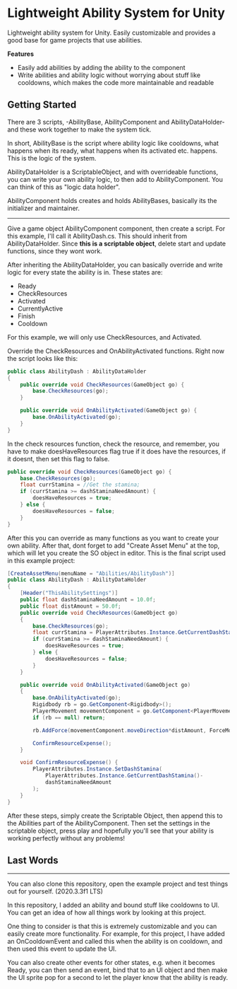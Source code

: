 # Lightweight Ability System for Unity

Lightweight ability system for Unity. Easily customizable and provides a good base for game projects that use abilities.

**Features**
 
 - Easily add abilities by adding the ability to the component
 - Write abilities and ability logic without worrying about stuff like cooldowns, which makes the code more maintainable and readable
  
## Getting Started

There are 3 scripts, -AbilityBase, AbilityComponent and  AbilityDataHolder- and these work together to make the system tick.

In short, AbilityBase is the script where ability logic like cooldowns, what happens when its ready, what happens when its activated etc. happens. This is the logic of the system.

AbilityDataHolder is a ScriptableObject, and with overrideable functions, you can write your own ability logic, to then add to AbilityComponent. You can think of this as "logic data holder".

AbilityComponent holds creates and holds AbilityBases, basically its the initializer and maintainer.

-----
Give a game object AbilityComponent component, then create a script. For this example, I'll call it AbilityDash.cs. This should inherit from AbilityDataHolder. Since **this is a scriptable object**, delete start and update functions, since they wont work.

After inheriting the AbilityDataHolder, you can basically override and write logic for every state the ability is in. These states are: 

 - Ready
 - CheckResources
 - Activated
 - CurrentlyActive
 - Finish
 - Cooldown

For this example, we will only use CheckResources, and Activated.

Override the CheckResources and OnAbilityActivated functions. Right now the script looks like this:


```c#
public class AbilityDash : AbilityDataHolder
{
    public override void CheckResources(GameObject go) {
        base.CheckResources(go);
    }

    public override void OnAbilityActivated(GameObject go) {
        base.OnAbilityActivated(go);
    }
}
```

In the check resources function, check the resource, and remember, you have to make doesHaveResources flag true if it does have the resources, if it doesnt, then set this flag to false.

```c#
public override void CheckResources(GameObject go) {
    base.CheckResources(go);
    float currStamina = //Get the stamina;
    if (currStamina >= dashStaminaNeedAmount) {
        doesHaveResources = true;
    } else {
        doesHaveResources = false;
    }
}
```

After this you can override as many functions as you want to create your own ability. After that, dont forget to add "Create Asset Menu" at the top, which will let you create the SO object in editor. This is the final script used in this example project:


```c#
[CreateAssetMenu(menuName = "Abilities/AbilityDash")]
public class AbilityDash : AbilityDataHolder
{
    [Header("ThisAbilitySettings")]
    public float dashStaminaNeedAmount = 10.0f; 
    public float distAmount = 50.0f; 
    public override void CheckResources(GameObject go)
    {
        base.CheckResources(go);
        float currStamina = PlayerAttributes.Instance.GetCurrentDashStamina();
        if (currStamina >= dashStaminaNeedAmount) {
            doesHaveResources = true;
        } else {
            doesHaveResources = false;
        }
    }

    public override void OnAbilityActivated(GameObject go)
    {
        base.OnAbilityActivated(go);
        Rigidbody rb = go.GetComponent<Rigidbody>();
        PlayerMovement movementComponent = go.GetComponent<PlayerMovement>();
        if (rb == null) return;

        rb.AddForce(movementComponent.moveDirection*distAmount, ForceMode.Impulse);

        ConfirmResourceExpense();
    }

    void ConfirmResourceExpense() {
        PlayerAttributes.Instance.SetDashStamina(
            PlayerAttributes.Instance.GetCurrentDashStamina()-
            dashStaminaNeedAmount
        );
    }
}
```

After these steps, simply create the Scriptable Object, then append this to the Abilities part of the AbilityComponent. Then set the settings in the scriptable object, press play and hopefully you'll see that your ability is working perfectly without any problems!

## Last Words
---
You can also clone this repository, open the example project and test things out for yourself. (2020.3.3f1 LTS) 

In this repository, I added an ability and bound stuff like cooldowns to UI. You can get an idea of how all things work by looking at this project.

One thing to consider is that this is extremely customizable and you can easily create more functionality. For example, for this project, I have added an OnCooldownEvent and called this when the ability is on cooldown, and then used this event to update the UI. 

You can also create other events for other states, e.g. when it becomes Ready, you can then send an event, bind that to an UI object and then make the UI sprite pop for a second to let the player know that the ability is ready.

